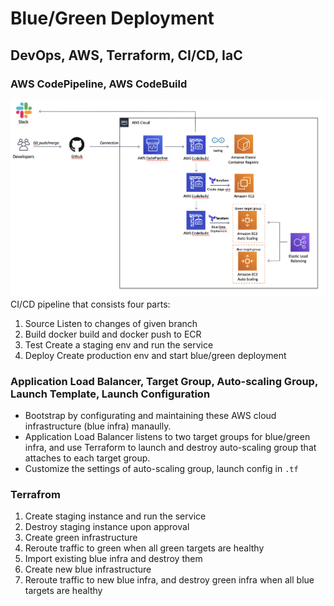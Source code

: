 # Blue/Green Deployment
## DevOps, AWS, Terraform, CI/CD, IaC
### AWS CodePipeline, AWS CodeBuild
![](https://github.com/nathanjonjon/aws-terraform-blue-green/blob/main/architecture.png)
CI/CD pipeline that consists four parts:
1. Source
    Listen to changes of given branch
2. Build
    docker build and docker push to ECR
3. Test
    Create a staging env and run the service
4. Deploy
    Create production env and start blue/green deployment


### Application Load Balancer, Target Group, Auto-scaling Group, Launch Template, Launch Configuration
- Bootstrap by configurating and maintaining these AWS cloud infrastructure (blue infra) manaully.
- Application Load Balancer listens to two target groups for blue/green infra, and use Terraform to launch and destroy auto-scaling group that attaches to each target group.
- Customize the settings of auto-scaling group, launch config in `.tf`

### Terrafrom
1. Create staging instance and run the service
2. Destroy staging instance upon approval
3. Create green infrastructure
4. Reroute traffic to green when all green targets are healthy
5. Import existing blue infra and destroy them
6. Create new blue infrastructure
7. Reroute traffic to new blue infra, and destroy green infra when all blue targets are healthy
